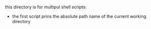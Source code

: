 this directory is for multipul shell scripts:


- the first script prins the absolute path name of the current working directory 